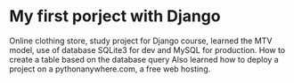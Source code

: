 # My first porject with Django
Online clothing store, study project for Django course, learned the MTV model, use of database SQLite3 for dev and MySQL for production. How to create a table based on the database query Also learned how to deploy a project on a pythonanywhere.com, a free web hosting. 

